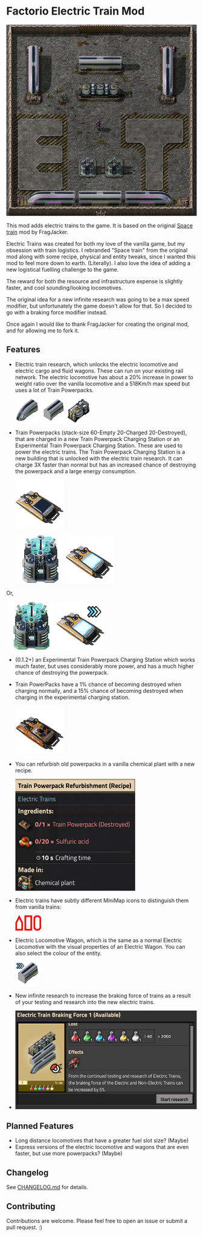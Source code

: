 # Factorio Electric Train Mod

![thumbnail](thumbnail.png)

This mod adds electric trains to the game. It is based on the original [Space train](https://mods.factorio.com/mod/se-space-trains) mod by FragJacker.

Electric Trains was created for both my love of the vanilla game, but my obsession with train logistics. I rebranded "Space train" from the original mod along with some recipe, physical and entity tweaks, since I wanted this mod to feel more down to earth. (Literally). I also love the idea of adding a new logistical fuelling challenge to the game.

The reward for both the resource and infrastructure expense is slightly faster, and cool sounding/looking locomotives.

The original idea for a new infinite research was going to be a max speed modifier, but unfortunately the game doesn't allow for that. So I decided to go with a braking force modifier instead.

Once again I would like to thank FragJacker for creating the original mod, and for allowing me to fork it.

## Features

- Electric train research, which unlocks the electric locomotive and electric cargo and fluid wagons. These can run on your existing rail network. The electric locomotive has about a 20% increase in power to weight ratio over the vanilla locomotive and a 518Km/h max speed but uses a lot of Train Powerpacks.

  ![Electric Locomotive](graphics/icons/space-locomotive.png)
  ![Electric Cargo Wagon](graphics/icons/space-cargo-wagon.png)
  ![Electric Fluid Wagon](graphics/icons/space-fluid-wagon.png)

- Train Powerpacks (stack-size 60-Empty 20-Charged 20-Destroyed), that are charged in a new Train Powerpack Charging Station or an Experimental Train Powerpack Charging Station. These are used to power the electric trains. The Train Powerpack Charging Station is a new building that is unlocked with the electric train research. It can charge 3X faster than normal but has an increased chance of destroying the powerpack and a large energy consumption.

  ![Discharged Powerpack](graphics/icons/discharged-battery.png)

  ![Powerpack Charging Station](graphics/icons/space-train-charging-station.png)
  ![Charged Powerpack](graphics/icons/battery.png)

Or,

![Experimental Powerpack Charging Station](graphics/icons/experimental-space-train-charging-station.png)
![Experimental Charged Powerpack](graphics/icons/fast-battery.png)

- (0.1.2+) an Experimental Train Powerpack Charging Station which works much faster, but uses considerably more power, and has a much higher chance of destroying the powerpack.

- Train PowerPacks have a 1% chance of becoming destroyed when charging normally, and a 15% chance of becoming destroyed when charging in the experimental charging station.

  ![Destroyed Powerpack](graphics/icons/destroyed-battery.png)

- You can refurbish old powerpacks in a vanilla chemical plant with a new recipe.

  ![Refurbished Powerpack](public/refurbishment.png)

- Electric trains have subtly different MiniMap icons to distinguish them from vanilla trains:

  ![MiniMap Icons](graphics/entity/vehicles/space-trains/space-locomotive-minimap-representation.png)
  ![MiniMap Icons](graphics/entity/vehicles/space-trains/space-cargo-wagon-minimap-representation.png)
  ![MiniMap Icons](graphics/entity/vehicles/space-trains/space-fluid-wagon-minimap-representation.png)

- Electric Locomotive Wagon, which is the same as a normal Electric Locomotive with the visual properties of an Electric Wagon. You can also select the colour of the entity.

  ![Electric Locomotive Wagon](graphics/icons/electric-locomotive-wagon.png)

- New infinite research to increase the braking force of trains as a result of your testing and research into the new electric trains.

- ![Electric Tech](public/technology.png)

## Planned Features

- Long distance locomotives that have a greater fuel slot size? (Maybe)
- Express versions of the electric locomotive and wagons that are even faster, but use more powerpacks? (Maybe)

## Changelog

See [CHANGELOG.md](CHANGELOG.md) for details.

## Contributing

Contributions are welcome. Please feel free to open an issue or submit a pull request. :)
